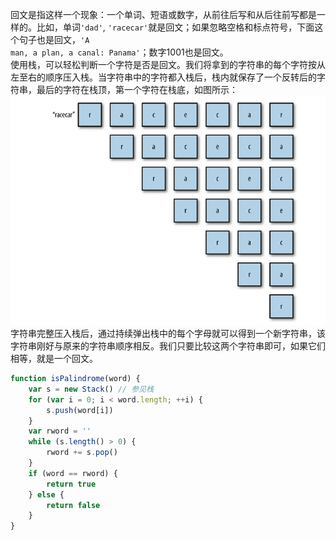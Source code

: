 回文是指这样一个现象：一个单词、短语或数字，从前往后写和从后往前写都是一样的。比如，单词<code>'dad'</code>, <code>'racecar'</code>就是回文；如果忽略空格和标点符号，下面这个句子也是回文，<code>'A man, a plan, a canal: Panama'</code>；数字1001也是回文。<br>
使用栈，可以轻松判断一个字符是否是回文。我们将拿到的字符串的每个字符按从左至右的顺序压入栈。当字符串中的字符都入栈后，栈内就保存了一个反转后的字符串，最后的字符在栈顶，第一个字符在栈底，如图所示：
<img src="./images/huiwen1.png">
字符串完整压入栈后，通过持续弹出栈中的每个字母就可以得到一个新字符串，该字符串刚好与原来的字符串顺序相反。我们只要比较这两个字符串即可，如果它们相等，就是一个回文。
```javascript
function isPalindrome(word) {
    var s = new Stack() // 参见栈
    for (var i = 0; i < word.length; ++i) {
        s.push(word[i])
    }
    var rword = ''
    while (s.length() > 0) {
        rword += s.pop()
    }
    if (word == rword) {
        return true
    } else {
        return false
    }
}
```